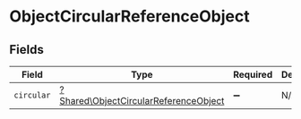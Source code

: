 # ObjectCircularReferenceObject


## Fields

| Field                                                                                         | Type                                                                                          | Required                                                                                      | Description                                                                                   |
| --------------------------------------------------------------------------------------------- | --------------------------------------------------------------------------------------------- | --------------------------------------------------------------------------------------------- | --------------------------------------------------------------------------------------------- |
| `circular`                                                                                    | [?Shared\ObjectCircularReferenceObject](../../Models/Shared/ObjectCircularReferenceObject.md) | :heavy_minus_sign:                                                                            | N/A                                                                                           |